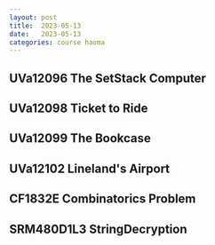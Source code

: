 ```yaml
---
layout: post
title:  2023-05-13
date:   2023-05-13
categories: course haoma
---
```


## UVa12096 The SetStack Computer

## UVa12098 Ticket to Ride

## UVa12099 The Bookcase

## UVa12102 Lineland's Airport

## CF1832E Combinatorics Problem

## SRM480D1L3 StringDecryption